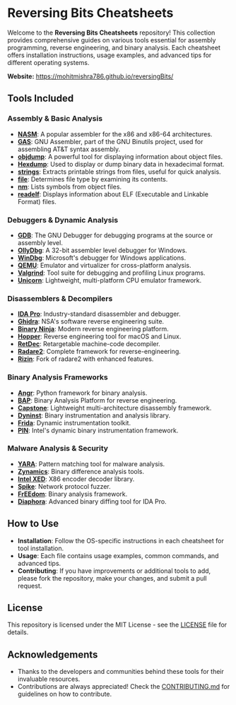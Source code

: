 # Reversing Bits Cheatsheets

Welcome to the **Reversing Bits Cheatsheets** repository! This collection provides comprehensive guides on various tools essential for assembly programming, reverse engineering, and binary analysis. Each cheatsheet offers installation instructions, usage examples, and advanced tips for different operating systems.

**Website:** https://mohitmishra786.github.io/reversingBits/

## Tools Included

### Assembly & Basic Analysis
- **[NASM](src/nasm.md)**: A popular assembler for the x86 and x86-64 architectures.
- **[GAS](src/gas.md)**: GNU Assembler, part of the GNU Binutils project, used for assembling AT&T syntax assembly.
- **[objdump](src/objdump.md)**: A powerful tool for displaying information about object files.
- **[Hexdump](src/hexdump.md)**: Used to display or dump binary data in hexadecimal format.
- **[strings](src/strings.md)**: Extracts printable strings from files, useful for quick analysis.
- **[file](src/file.md)**: Determines file type by examining its contents.
- **[nm](src/nm.md)**: Lists symbols from object files.
- **[readelf](src/readelf.md)**: Displays information about ELF (Executable and Linkable Format) files.

### Debuggers & Dynamic Analysis
- **[GDB](src/gdb.md)**: The GNU Debugger for debugging programs at the source or assembly level.
- **[OllyDbg](src/ollydbg.md)**: A 32-bit assembler level debugger for Windows.
- **[WinDbg](src/windbg.md)**: Microsoft's debugger for Windows applications.
- **[QEMU](src/qemu.md)**: Emulator and virtualizer for cross-platform analysis.
- **[Valgrind](src/valgrind.md)**: Tool suite for debugging and profiling Linux programs.
- **[Unicorn](src/unicorn.md)**: Lightweight, multi-platform CPU emulator framework.

### Disassemblers & Decompilers
- **[IDA Pro](src/idapro.md)**: Industry-standard disassembler and debugger.
- **[Ghidra](src/ghidra.md)**: NSA's software reverse engineering suite.
- **[Binary Ninja](src/binaryninja.md)**: Modern reverse engineering platform.
- **[Hopper](src/hopper.md)**: Reverse engineering tool for macOS and Linux.
- **[RetDec](src/retdec.md)**: Retargetable machine-code decompiler.
- **[Radare2](src/radare2.md)**: Complete framework for reverse-engineering.
- **[Rizin](src/rizin.md)**: Fork of radare2 with enhanced features.

### Binary Analysis Frameworks
- **[Angr](src/angr.md)**: Python framework for binary analysis.
- **[BAP](src/bap.md)**: Binary Analysis Platform for reverse engineering.
- **[Capstone](src/capstone.md)**: Lightweight multi-architecture disassembly framework.
- **[Dyninst](src/dyninst.md)**: Binary instrumentation and analysis library.
- **[Frida](src/frida.md)**: Dynamic instrumentation toolkit.
- **[PIN](src/pin.md)**: Intel's dynamic binary instrumentation framework.

### Malware Analysis & Security
- **[YARA](src/yara.md)**: Pattern matching tool for malware analysis.
- **[Zynamics](src/zynamics.md)**: Binary difference analysis tools.
- **[Intel XED](src/intelXed.md)**: X86 encoder decoder library.
- **[Spike](src/spike.md)**: Network protocol fuzzer.
- **[FrEEdom](src/freedom.md)**: Binary analysis framework.
- **[Diaphora](src/diaphora.md)**: Advanced binary diffing tool for IDA Pro.

## How to Use
- **Installation**: Follow the OS-specific instructions in each cheatsheet for tool installation.
- **Usage**: Each file contains usage examples, common commands, and advanced tips.
- **Contributing**: If you have improvements or additional tools to add, please fork the repository, make your changes, and submit a pull request.

## License
This repository is licensed under the MIT License - see the [LICENSE](LICENSE) file for details.

## Acknowledgements
- Thanks to the developers and communities behind these tools for their invaluable resources.
- Contributions are always appreciated! Check the [CONTRIBUTING.md](CONTRIBUTING.md) for guidelines on how to contribute.